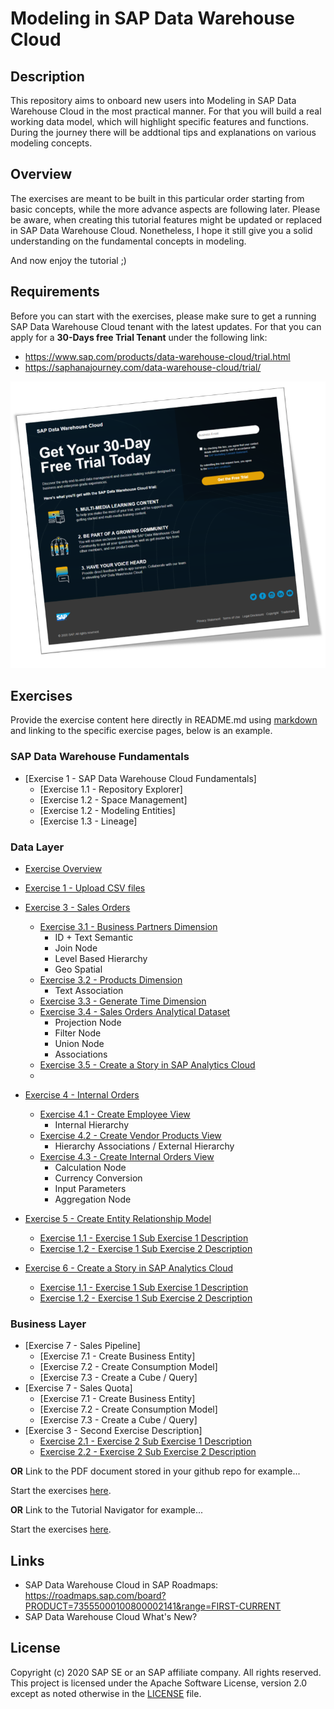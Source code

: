 # Modeling in SAP Data Warehouse Cloud
## Description

This repository aims to onboard new users into Modeling in SAP Data Warehouse Cloud in the most practical manner. For that you will build a real working data model, which will highlight specific features and functions. During the journey there will be addtional tips and explanations on various modeling concepts.

## Overview

The exercises are meant to be built in this particular order starting from basic concepts, while the more advance aspects are following later. 
Please be aware, when creating this tutorial features might be updated or replaced in SAP Data Warehouse Cloud. 
Nonetheless, I hope it still give you a solid understanding on the fundamental concepts in modeling. 

And now enjoy the tutorial ;) 


## Requirements
Before you can start with the exercises, please make sure to get a running SAP Data Warehouse Cloud tenant with the latest updates.
For that you can apply for a **30-Days free Trial Tenant** under the following link:
- https://www.sap.com/products/data-warehouse-cloud/trial.html
- https://saphanajourney.com/data-warehouse-cloud/trial/

[![DWC_Free_Trial](/images/FreeDWCTrial.png)](https://saphanajourney.com/data-warehouse-cloud/trial/)

## Exercises

Provide the exercise content here directly in README.md using [markdown](https://guides.github.com/features/mastering-markdown/) and linking to the specific exercise pages, below is an example.

### SAP Data Warehouse Fundamentals
- [Exercise 1 - SAP Data Warehouse Cloud Fundamentals]
    - [Exercise 1.1 - Repository Explorer]
    - [Exercise 1.2 - Space Management]
    - [Exercise 1.2 - Modeling Entities]
    - [Exercise 1.3 - Lineage]

### Data Layer
- [Exercise Overview](exercises/overview/)

- [Exercise 1 - Upload CSV files](exercises/ex1/)
 
- [Exercise 3 - Sales Orders](exercises/ex3/)  
    - [Exercise 3.1 - Business Partners Dimension](exercises/ex1#exercise-11-sub-exercise-1-description)
        - ID + Text Semantic
        - Join Node  
        - Level Based Hierarchy 
        - Geo Spatial
    - [Exercise 3.2 - Products Dimension](exercises/ex1#exercise-11-sub-exercise-1-description)
        - Text Association   
    - [Exercise 3.3 - Generate Time Dimension](exercises/ex3#generate-time-dimension)
    - [Exercise 3.4 - Sales Orders Analytical Dataset](exercises/ex1#exercise-11-sub-exercise-1-description)
        - Projection Node
        - Filter Node
        - Union Node
        - Associations
    - [Exercise 3.5 - Create a Story in SAP Analytics Cloud](exercises/ex1#exercise-11-sub-exercise-1-description)
    - 
- [Exercise 4 - Internal Orders](exercises/ex4/)
    - [Exercise 4.1 - Create Employee View](exercises/ex4#create-employee-view)
        - Internal Hierarchy  
    - [Exercise 4.2 - Create Vendor Products View](exercises/ex4#create-vendor-products-view)
        - Hierarchy Associations / External Hierarchy  
    - [Exercise 4.3 - Create Internal Orders View](exercises/ex4#create-internal-orders-view)
        - Calculation Node
        - Currency Conversion
        - Input Parameters
        - Aggregation Node
- [Exercise 5 - Create Entity Relationship Model](exercises/ex1/)
    - [Exercise 1.1 - Exercise 1 Sub Exercise 1 Description](exercises/ex1#exercise-11-sub-exercise-1-description)
    - [Exercise 1.2 - Exercise 1 Sub Exercise 2 Description](exercises/ex1#exercise-12-sub-exercise-2-description)
- [Exercise 6 - Create a Story in SAP Analytics Cloud](exercises/ex1/)
    - [Exercise 1.1 - Exercise 1 Sub Exercise 1 Description](exercises/ex1#exercise-11-sub-exercise-1-description)
    - [Exercise 1.2 - Exercise 1 Sub Exercise 2 Description](exercises/ex1#exercise-12-sub-exercise-2-description)



### Business Layer
- [Exercise 7 - Sales Pipeline]
    - [Exercise 7.1 - Create Business Entity]
    - [Exercise 7.2 - Create Consumption Model]
    - [Exercise 7.3 - Create a Cube / Query]
- [Exercise 7 - Sales Quota]
    - [Exercise 7.1 - Create Business Entity]
    - [Exercise 7.2 - Create Consumption Model]
    - [Exercise 7.3 - Create a Cube / Query]
- [Exercise 3 - Second Exercise Description]
    - [Exercise 2.1 - Exercise 2 Sub Exercise 1 Description](exercises/ex2#exercise-21-sub-exercise-1-description)
    - [Exercise 2.2 - Exercise 2 Sub Exercise 2 Description](exercises/ex2#exercise-22-sub-exercise-2-description)


**OR** Link to the PDF document stored in your github repo for example...

Start the exercises [here](exercises/myPDFDoc.pdf).
    
**OR** Link to the Tutorial Navigator for example...

Start the exercises [here](https://developers.sap.com/tutorials/abap-environment-trial-onboarding.html).

## Links
- SAP Data Warehouse Cloud in SAP Roadmaps: https://roadmaps.sap.com/board?PRODUCT=73555000100800002141&range=FIRST-CURRENT
- SAP Data Warehouse Cloud What's New?

## License
Copyright (c) 2020 SAP SE or an SAP affiliate company. All rights reserved. This project is licensed under the Apache Software License, version 2.0 except as noted otherwise in the [LICENSE](LICENSES/Apache-2.0.txt) file.
